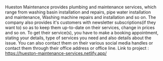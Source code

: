 Hueston Maintenance provides plumbing and maintenance services, which range from washing basin installation and repairs, pipe water installation and maintenance, Washing machine repairs and installation and so on. The company also provides it's customers with newsletter subscriptions(if they want to) so as to keep them up-to-date on their services, change in prices and so on. To get their service(s), you have to make a booking appointment, stating your details, type of services you need and also details about the issue. You can also contact them on their various social media handles or contact them through their office address or office line.
Link to project : https://hueston-maintenance-services.netlify.app/
